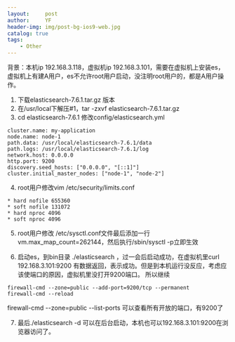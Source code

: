 ```yaml
---
layout:     post
author:     YF
header-img: img/post-bg-ios9-web.jpg
catalog: true
tags:
    - Other
---
```

背景：本机ip 192.168.3.118，虚拟机ip 192.168.3.101，需要在虚拟机上安装es，虚拟机上有建A用户，es不允许root用户启动，没注明root用户的，都是A用户操作。

1. 下载elasticsearch-7.6.1.tar.gz 版本
2. 在/usr/local下解压#1，tar -zxvf elasticsearch-7.6.1.tar.gz
3. cd elasticsearch-7.6.1  修改config/elasticsearch.yml
```
cluster.name: my-application
node.name: node-1
path.data: /usr/local/elasticsearch-7.6.1/data
path.logs: /usr/local/elasticsearch-7.6.1/log
network.host: 0.0.0.0
http.port: 9200
discovery.seed_hosts: ["0.0.0.0", "[::1]"]
cluster.initial_master_nodes: ["node-1", "node-2"]
```
4. root用户修改vim /etc/security/limits.conf 
```
* hard nofile 655360 
* soft nofile 131072 
* hard nproc 4096 
* soft nproc 4096
```

5. root用户修改 /etc/sysctl.conf文件最后添加一行
vm.max_map_count=262144，然后执行/sbin/sysctl -p立即生效

6. 启动es，到bin目录 ./elasticsearch ，过一会后启动成功，在虚拟机里curl 192.168.3.101:9200 有数据返回，表示成功。但是到本机运行没反应，考虑应该使端口的原因，虚拟机里没打开9200端口。
所以继续
```
firewall-cmd --zone=public --add-port=9200/tcp --permanent
firewall-cmd --reload
```
firewall-cmd --zone=public --list-ports 可以查看所有开放的端口，有9200了

7. 最后./elasticsearch -d  可以在后台启动，本机也可以192.168.3.101:9200在浏览器访问了。
